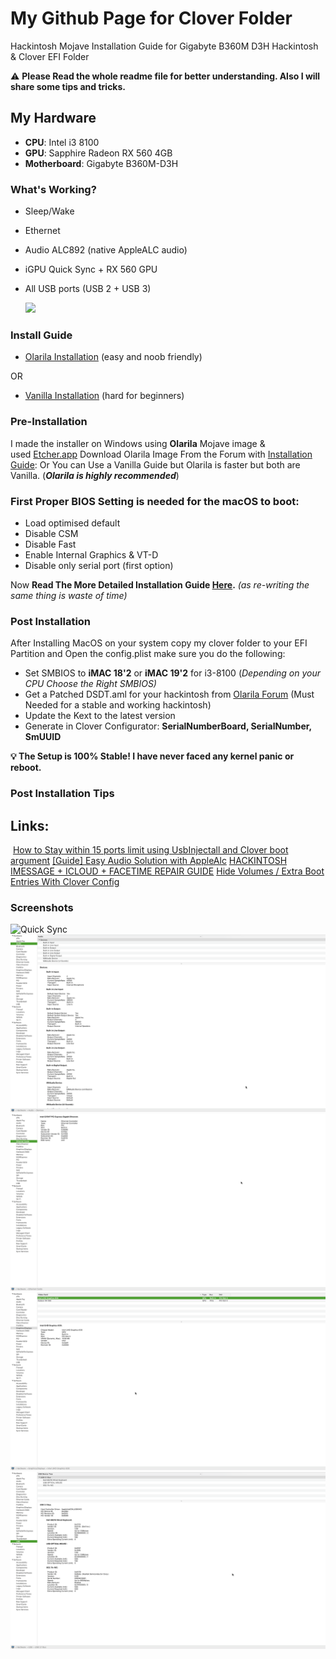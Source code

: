 # My Github Page for Clover Folder

Hackintosh Mojave Installation Guide for Gigabyte B360M D3H Hackintosh & Clover EFI Folder

⚠️  **Please Read the whole readme file for better understanding. Also I will share some tips and tricks.**

## **My  Hardware**

- **CPU**: Intel i3 8100
- **GPU**: Sapphire Radeon RX 560 4GB
- **Motherboard**: Gigabyte B360M-D3H

### **What's Working?**

- Sleep/Wake
- Ethernet
- Audio ALC892 (native AppleALC audio)
- iGPU Quick Sync + RX 560 GPU
- All USB ports (USB 2 + USB 3)

    ![](about.png)

### **Install Guide**

- [Olarila Installation](https://olarila.com/forum/viewforum.php?f=50) (easy and noob friendly)

OR

- [Vanilla Installation](https://hackintosh.gitbook.io/-r-hackintosh-vanilla-desktop-guide/) (hard for beginners)

### Pre-Installation

I made the installer on Windows using **Olarila** Mojave image & used [Etcher.app](https://www.balena.io/etcher/) Download Olarila Image From the Forum with [Installation Guide](http://olarila.com/forum/viewtopic.php?f=51&t=6743): Or You can Use a Vanilla Guide but Olarila is faster but both are Vanilla. (***Olarila is highly recommended***)

### First Proper BIOS Setting is needed for the macOS to boot:

- Load optimised default
- Disable CSM
- Disable Fast
- Enable Internal Graphics & VT-D
- Disable only serial port (first option)

Now **Read The More Detailed Installation Guide [Here](https://olarila.com/forum/viewtopic.php?f=50&t=8685).** *(as re-writing the same thing is waste of time)*

### Post Installation

After Installing MacOS on your system copy my clover folder to your EFI Partition and Open the config.plist make sure you do the following:

- Set SMBIOS to **iMAC 18'2** or **iMAC 19'2** for i3-8100 (*Depending on your CPU Choose the Right SMBIOS)*
- Get a Patched DSDT.aml for your hackintosh from [Olarila Forum](https://olarila.com/forum/viewtopic.php?t=6401) (Must Needed for a stable and working hackintosh)
- Update the Kext to the latest version
- Generate  in Clover Configurator: **SerialNumberBoard, SerialNumber, SmUUID**

**💡 The Setup is 100% Stable! I have never faced any kernel panic or reboot.**

### Post Installation Tips

## Links:

 [How to Stay within 15 ports limit using UsbInjectall and Clover boot argument](https://olarila.com/forum/viewtopic.php?f=79&t=7370&fbclid=IwAR0aba59fTABiOx2hLesroLLHOTl8rAQQwQ-d0bpPm4LZ3UNovBrGdjyEb8)
[[Guide] Easy Audio Solution with AppleAlc](https://olarila.com/forum/viewtopic.php?f=28&t=9788)
[HACKINTOSH IMESSAGE + ICLOUD + FACETIME REPAIR GUIDE](https://hackintosher.com/guides/quick-fixes-facetime-icloud-imessage-hackintosh-not-working/)
[Hide Volumes / Extra Boot Entries With Clover Config](https://olarila.com/forum/viewtopic.php?f=28&t=7451#p66199)


### Screenshots

![Quick Sync](quicsync.png)
![Audio](/Screenshots/audio.png)
![Ethernet](/Screenshots/ethernet.png)
![Graphics](/Screenshots/graphics.png)
![USB 3](/Screenshots/usb.png)
